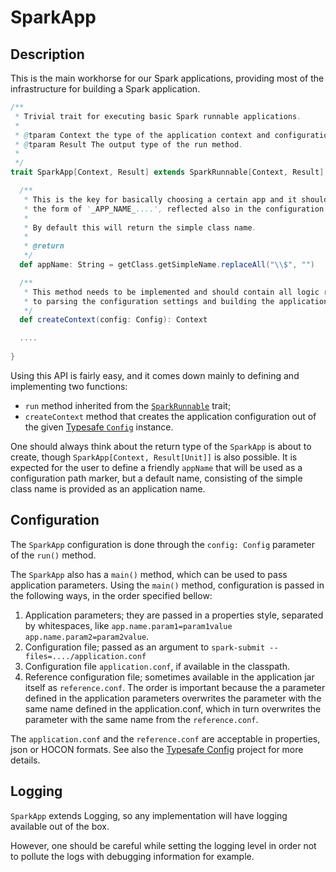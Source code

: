 # SparkApp


## Description

This is the main workhorse for our Spark applications, providing most of the infrastructure for building
a Spark application.

```scala
/**
 * Trivial trait for executing basic Spark runnable applications.
 *
 * @tparam Context the type of the application context and configuration class.
 * @tparam Result The output type of the run method.
 *
 */
trait SparkApp[Context, Result] extends SparkRunnable[Context, Result] with Logging {

  /**
   * This is the key for basically choosing a certain app and it should have
   * the form of '_APP_NAME_....', reflected also in the configuration structure.
   *
   * By default this will return the simple class name.
   *
   * @return
   */
  def appName: String = getClass.getSimpleName.replaceAll("\\$", "")

  /**
   * This method needs to be implemented and should contain all logic related
   * to parsing the configuration settings and building the application context.
   */
  def createContext(config: Config): Context

  ....
  
}
```
 
Using this API is fairly easy, and it comes down mainly to defining and implementing two functions:
 - `run` method inherited from the [`SparkRunnable`](spark-runnable.md) trait;
 - `createContext` method that creates the application configuration out of the given
    [Typesafe `Config`](https://github.com/lightbend/config/blob/master/config/src/main/java/com/typesafe/config/Config.java)
    instance.

One should always think about the return type of the `SparkApp` is about to create, though
`SparkApp[Context, Result[Unit]]` is also possible.
It is expected for the user to define a friendly `appName` that will be used as a configuration path marker, but a
default name, consisting of the simple class name is provided as an application name.


## Configuration

The `SparkApp` configuration is done through the `config: Config` parameter of the `run()` method. 

The `SparkApp` also has a `main()` method, which can be used to pass application parameters.
Using the `main()` method, configuration is passed in the following ways, in the order specified bellow:
1. Application parameters; they are passed in a properties style, separated by whitespaces, like
    `app.name.param1=param1value app.name.param2=param2value`.
2. Configuration file; passed as an argument to `spark-submit --files=..../application.conf`
3. Configuration file `application.conf`, if available in the classpath.
4. Reference configuration file; sometimes available in the application jar itself as `reference.conf`.
The order is important because the a parameter defined in the application parameters overwrites the parameter
    with the same name defined in the application.conf, which in turn overwrites the parameter with the same name
    from the `reference.conf`.

The `application.conf` and the `reference.conf` are acceptable in properties, json or HOCON formats.
See also the [Typesafe Config](https://github.com/typesafehub/config) project for more details.


## Logging

`SparkApp` extends Logging, so any implementation will have logging available out of the box.

However, one should be careful while setting the logging level in order not to pollute the logs with debugging
information for example.

